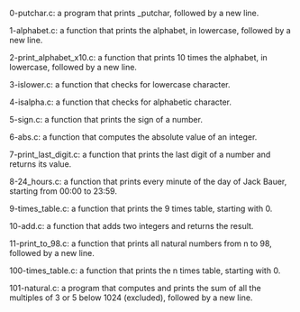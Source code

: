 0-putchar.c: a program that prints \_putchar, followed by a new line.

1-alphabet.c: a function that prints the alphabet, in lowercase, followed by a new line.

2-print_alphabet_x10.c: a function that prints 10 times the alphabet, in lowercase, followed by a new line.

3-islower.c: a function that checks for lowercase character.

4-isalpha.c: a function that checks for alphabetic character.

5-sign.c: a function that prints the sign of a number.

6-abs.c: a function that computes the absolute value of an integer.

7-print_last_digit.c: a function that prints the last digit of a number and returns its value.

8-24_hours.c: a function that prints every minute of the day of Jack Bauer, starting from 00:00 to 23:59.

9-times_table.c: a function that prints the 9 times table, starting with 0.

10-add.c: a function that adds two integers and returns the result.

11-print_to_98.c: a function that prints all natural numbers from n to 98, followed by a new line.

100-times_table.c: a function that prints the n times table, starting with 0.

101-natural.c: a program that computes and prints the sum of all the multiples of 3 or 5 below 1024 (excluded), followed by a new line.
